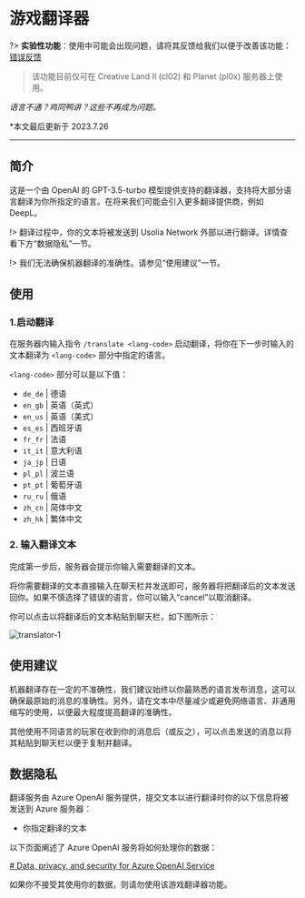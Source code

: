 # 游戏翻译器

?> **实验性功能**：使用中可能会出现问题，请将其反馈给我们以便于改善该功能：[错误反馈](https://usolia.net/bug-report)

> 该功能目前仅可在 Creative Land II (cl02) 和 Planet (pl0x) 服务器上使用。

*语言不通？鸡同鸭讲？这些不再成为问题。*

*本文最后更新于 2023.7.26

------

## 简介

这是一个由 OpenAI 的 GPT-3.5-turbo 模型提供支持的翻译器，支持将大部分语言翻译为你所指定的语言。在将来我们可能会引入更多翻译提供商，例如 DeepL。

!> 翻译过程中，你的文本将被发送到 Usolia Network 外部以进行翻译。详情查看下方“数据隐私”一节。

!> 我们无法确保机器翻译的准确性。请参见“使用建议”一节。

## 使用

### 1.启动翻译

在服务器内输入指令 `/translate <lang-code>` 启动翻译，将你在下一步时输入的文本翻译为 `<lang-code>` 部分中指定的语言。

`<lang-code>` 部分可以是以下值：

- `de_de` | 德语
- `en_gb` | 英语（英式）
- `en_us` | 英语（美式）
- `es_es` | 西班牙语
- `fr_fr` | 法语
- `it_it` | 意大利语
- `ja_jp` | 日语
- `pl_pl` | 波兰语
- `pt_pt` | 葡萄牙语
- `ru_ru` | 俄语
- `zh_cn` | 简体中文
- `zh_hk` | 繁体中文

### 2. 输入翻译文本

完成第一步后，服务器会提示你输入需要翻译的文本。

将你需要翻译的文本直接输入在聊天栏并发送即可，服务器将把翻译后的文本发送回你。如果不慎选择了错误的语言，你可以输入“cancel”以取消翻译。

你可以点击以将翻译后的文本粘贴到聊天栏，如下图所示：

![translator-1](https://usolia.net/img/docs/mechanisms/translator-1.png)

## 使用建议

机器翻译存在一定的不准确性，我们建议始终以你最熟悉的语言发布消息，这可以确保最原始的消息的准确性。另外，请在文本中尽量减少或避免网络语言、非通用缩写的使用，以便最大程度提高翻译的准确性。

其他使用不同语言的玩家在收到你的消息后（或反之），可以点击发送的消息以将其粘贴到聊天栏以便于复制并翻译。

## 数据隐私

翻译服务由 Azure OpenAI 服务提供，提交文本以进行翻译时你的以下信息将被发送到 Azure 服务器：

- 你指定翻译的文本

以下页面阐述了 Azure OpenAI 服务将如何处理你的数据：

[# Data, privacy, and security for Azure OpenAI Service](https://learn.microsoft.com/en-us/legal/cognitive-services/openai/data-privacy)

如果你不接受其使用你的数据，则请勿使用该游戏翻译器功能。